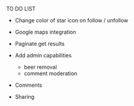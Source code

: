 TO DO LIST

 - Change color of star icon on follow / unfollow

 - Google maps integration

 - Paginate get results

 - Add admin capabilities
    - beer removal
    - comment moderation

- Comments

- Sharing

